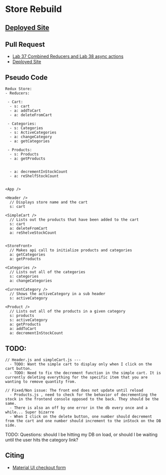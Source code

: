 # Store Rebuild

## [Deployed Site](https://6042dce319fc730007ca541e--romantic-morse-5b215b.netlify.app/)

## Pull Request
- [Lab 37 Combined Reducers and Lab 38 async actions](https://github.com/Chris-Bortel-401-advanced-javascript/storefront-rebuild/pull/3)
- [Deployed Site](https://6025d2ae66101f00082bfba4--romantic-morse-5b215b.netlify.app/)

## Pseudo Code

```
Redux Store:
- Reducers:

 - Cart:
  - s: cart
  - a: addToCart
  - a: deleteFromCart

 - Categories:
  - s: Categories
  - s: ActiveCategories
  - a: changeCategory
  - a: getCategories

 - Products:
  - s: Products
  - a: getProducts

  
  - a: decrementInStockCount
  - a: reShelfStockCount


<App />

<Header />
  // Displays store name and the cart
  s: cart

<SimpleCart />
  // Lists out the products that have been added to the cart
  s: cart
  a: deleteFromCart
  a: reShelveStockCount


<StoreFront>
  // Makes api call to initialize products and categories
  a: getCategories
  a: getProducts

<Categories />
  // Lists out all of the categories
  s: categories
  a: changeCategories

<CurrentCategory />
  // Shows the activeCategory in a sub header
  s: activeCategory

<Product />
  // Lists out all of the products in a given category
  s: products
  s: activeCategory
  a: getProducts
  a: addToCart
  a: decrementInStockCount

```



## TODO:
```
// Header.js and simpleCart.js --- 
  - TODO: Want the simple cart to display only when I click on the cart button.
  - TODO: Need to fix the decrement function in the simple cart. It is currently deleting everything for the specific item that you are wanting to remove quantity from. 

// Fixed/Non issue: The front end does not update until reload
  - Products.js , need to check for the behavior of decrementing the stock in the frontend console opposed to the back. They should be the same.
  - There is also an off by one error in the db every once and a while... Super bizarre
  - When I click on the delete button, one number should decrement from the cart and one number should increment to the inStock on the DB side.
```


TODO: Questions: should I be hitting my DB on load, or should I be waiting until the user hits the category link?

## Citing
- [Material UI checkout form](https://github.com/mui-org/material-ui/tree/master/docs/src/pages/getting-started/templates/checkout)
